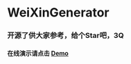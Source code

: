 # WeiXinGenerator
### 开源了供大家参考，给个Star吧，3Q
#### 在线演示请点击 [Demo](https://mrwalie.github.io/WeiXinGenerator/index.html) 
